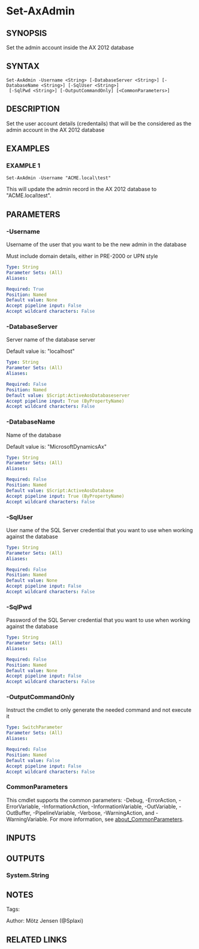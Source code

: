 ﻿---
external help file: ax2012.tools-help.xml
Module Name: ax2012.tools
online version:
schema: 2.0.0
---

# Set-AxAdmin

## SYNOPSIS
Set the admin account inside the AX 2012 database

## SYNTAX

```
Set-AxAdmin -Username <String> [-DatabaseServer <String>] [-DatabaseName <String>] [-SqlUser <String>]
 [-SqlPwd <String>] [-OutputCommandOnly] [<CommonParameters>]
```

## DESCRIPTION
Set the user account details (credentails) that will be the considered as the admin account in the AX 2012 database

## EXAMPLES

### EXAMPLE 1
```
Set-AxAdmin -Username "ACME.local\test"
```

This will update the admin record in the AX 2012 database to "ACME.local\test".

## PARAMETERS

### -Username
Username of the user that you want to be the new admin in the database

Must include domain details, either in PRE-2000 or UPN style

```yaml
Type: String
Parameter Sets: (All)
Aliases:

Required: True
Position: Named
Default value: None
Accept pipeline input: False
Accept wildcard characters: False
```

### -DatabaseServer
Server name of the database server

Default value is: "localhost"

```yaml
Type: String
Parameter Sets: (All)
Aliases:

Required: False
Position: Named
Default value: $Script:ActiveAosDatabaseserver
Accept pipeline input: True (ByPropertyName)
Accept wildcard characters: False
```

### -DatabaseName
Name of the database

Default value is: "MicrosoftDynamicsAx"

```yaml
Type: String
Parameter Sets: (All)
Aliases:

Required: False
Position: Named
Default value: $Script:ActiveAosDatabase
Accept pipeline input: True (ByPropertyName)
Accept wildcard characters: False
```

### -SqlUser
User name of the SQL Server credential that you want to use when working against the database

```yaml
Type: String
Parameter Sets: (All)
Aliases:

Required: False
Position: Named
Default value: None
Accept pipeline input: False
Accept wildcard characters: False
```

### -SqlPwd
Password of the SQL Server credential that you want to use when working against the database

```yaml
Type: String
Parameter Sets: (All)
Aliases:

Required: False
Position: Named
Default value: None
Accept pipeline input: False
Accept wildcard characters: False
```

### -OutputCommandOnly
Instruct the cmdlet to only generate the needed command and not execute it

```yaml
Type: SwitchParameter
Parameter Sets: (All)
Aliases:

Required: False
Position: Named
Default value: False
Accept pipeline input: False
Accept wildcard characters: False
```

### CommonParameters
This cmdlet supports the common parameters: -Debug, -ErrorAction, -ErrorVariable, -InformationAction, -InformationVariable, -OutVariable, -OutBuffer, -PipelineVariable, -Verbose, -WarningAction, and -WarningVariable. For more information, see [about_CommonParameters](http://go.microsoft.com/fwlink/?LinkID=113216).

## INPUTS

## OUTPUTS

### System.String
## NOTES
Tags:

Author: Mötz Jensen (@Splaxi)

## RELATED LINKS

